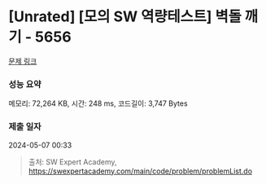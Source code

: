 # [Unrated] [모의 SW 역량테스트] 벽돌 깨기 - 5656 

[문제 링크](https://swexpertacademy.com/main/code/problem/problemDetail.do?contestProbId=AWXRQm6qfL0DFAUo) 

### 성능 요약

메모리: 72,264 KB, 시간: 248 ms, 코드길이: 3,747 Bytes

### 제출 일자

2024-05-07 00:33



> 출처: SW Expert Academy, https://swexpertacademy.com/main/code/problem/problemList.do